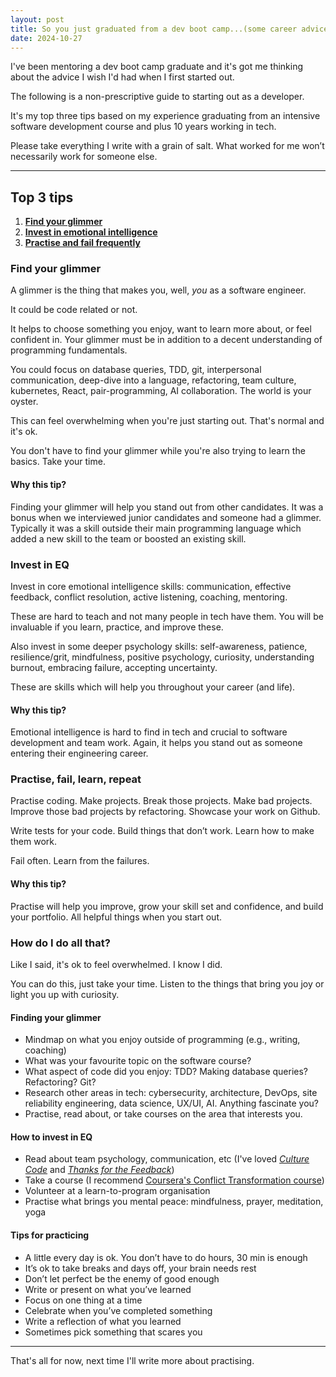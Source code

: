 ```yaml
---
layout: post
title: So you just graduated from a dev boot camp...(some career advice)
date: 2024-10-27
---
```


I've been mentoring a dev boot camp graduate and it's got me thinking about the advice I wish I'd had when I first started out.

The following is a non-prescriptive guide to starting out as a developer. 

It's my top three tips based on my experience graduating from an intensive software development course and plus 10 years working in tech.

Please take everything I write with a grain of salt. What worked for me won’t necessarily work for someone else.

----------

## Top 3 tips

1. [**Find your glimmer**](#find-your-glimmer)
2. [**Invest in emotional intelligence**](#invest-in-eq)
3. [**Practise and fail frequently**](#practise-fail-learn-repeat)

### Find your glimmer

A glimmer is the thing that makes you, well, *you* as a software engineer.

It could be code related or not. 

It helps to choose something you enjoy, want to learn more about, or feel confident in. Your glimmer must be in addition to a decent understanding of programming fundamentals.

You could focus on database queries, TDD, git, interpersonal communication, deep-dive into a language, refactoring, team culture, kubernetes, React, pair-programming, AI collaboration. The world is your oyster.

This can feel overwhelming when you're just starting out. That's normal and it's ok.

You don't have to find your glimmer while you're also trying to learn the basics. Take your time.

#### Why this tip?

Finding your glimmer will help you stand out from other candidates. It was a bonus when we interviewed junior candidates and someone had a glimmer. Typically it was a skill outside their main programming language which added a new skill to the team or boosted an existing skill.

### Invest in EQ

Invest in core emotional intelligence skills: communication, effective feedback, conflict resolution, active listening, coaching, mentoring. 

These are hard to teach and not many people in tech have them. You will be invaluable if you learn, practice, and improve these.

Also invest in some deeper psychology skills: self-awareness, patience, resilience/grit, mindfulness, positive psychology, curiosity, understanding burnout, embracing failure, accepting uncertainty. 

These are skills which will help you throughout your career (and life).

#### Why this tip?
Emotional intelligence is hard to find in tech and crucial to software development and team work. Again, it helps you stand out as someone entering their engineering career.

### Practise, fail, learn, repeat

Practise coding. Make projects. Break those projects. Make bad projects. Improve those bad projects by refactoring. Showcase your work on Github. 

Write tests for your code. Build things that don’t work. Learn how to make them work. 

Fail often. Learn from the failures.

#### Why this tip?
Practise will help you improve, grow your skill set and confidence, and build your portfolio. All helpful things when you start out.

### How do I do all that?

Like I said, it's ok to feel overwhelmed. I know I did.

You can do this, just take your time. Listen to the things that bring you joy or light you up with curiosity.

#### Finding your glimmer

* Mindmap on what you enjoy outside of programming (e.g., writing, coaching)
* What was your favourite topic on the software course?
* What aspect of code did you enjoy: TDD? Making database queries? Refactoring? Git?
* Research other areas in tech: cybersecurity, architecture, DevOps, site reliability engineering, data science, UX/UI, AI. Anything fascinate you?
*  Practise, read about, or take courses on the area that interests you.


#### How to invest in EQ

* Read about team psychology, communication, etc (I've loved [_Culture Code_](https://danielcoyle.com/the-culture-code/) and [_Thanks for the Feedback_](https://www.stoneandheen.com/thanks-feedback))
* Take a course (I recommend [Coursera's Conflict Transformation course](https://www.coursera.org/learn/conflict-transformation))
* Volunteer at a learn-to-program organisation
* Practise what brings you mental peace: mindfulness, prayer, meditation, yoga 

#### Tips for practicing

* A little every day is ok. You don’t have to do hours, 30 min is enough 
* It’s ok to take breaks and days off, your brain needs rest 
* Don’t let perfect be the enemy of good enough 
* Write or present on what you’ve learned
* Focus on one thing at a time 
* Celebrate when you’ve completed something 
* Write a reflection of what you learned 
* Sometimes pick something that scares you 

----

That's all for now, next time I'll write more about practising.